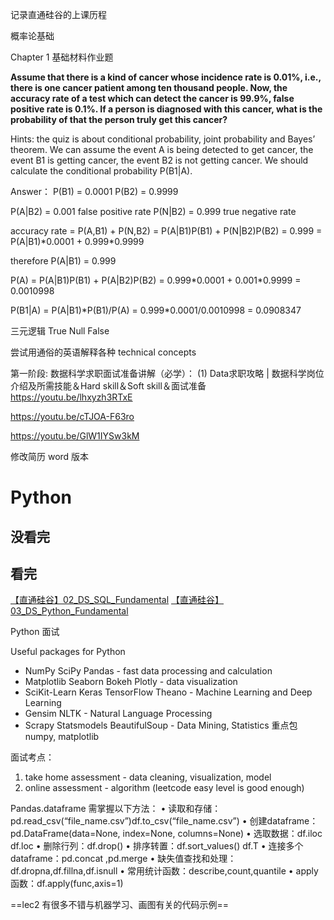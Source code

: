 记录直通硅谷的上课历程



概率论基础

Chapter 1 基础材料作业题

**Assume that there is a kind of cancer whose incidence rate is 0.01%, i.e., there is one cancer patient among ten thousand people. Now, the accuracy rate of a test which can detect the cancer is 99.9%, false positive rate is 0.1%. If a person is diagnosed with this cancer, what is the probability of that the person truly get this cancer?**

Hints: 
the quiz is about conditional probability, joint probability and Bayes’ theorem. We can assume the event A is being detected to get cancer, the event B1 is getting cancer, the event B2 is not getting cancer. We should calculate the conditional probability P(B1|A).

Answer：
P(B1) = 0.0001
P(B2) = 0.9999 

P(A|B2) = 0.001 false positive rate
P(N|B2) = 0.999 true negative rate

accuracy rate = P(A,B1) + P(N,B2) = P(A|B1)P(B1) + P(N|B2)P(B2) = 0.999 = P(A|B1)\*0.0001 + 0.999\*0.9999

therefore P(A|B1) = 0.999

P(A) = P(A|B1)P(B1) + P(A|B2)P(B2) = 0.999\*0.0001 + 0.001\*0.9999 = 0.0010998

P(B1|A) = P(A|B1)*P(B1)/P(A) = 0.999\*0.0001/0.0010998 = 0.0908347



三元逻辑 True Null False

尝试用通俗的英语解释各种 technical concepts

第一阶段:
数据科学求职面试准备讲解（必学）：
(1) Data求职攻略 | 数据科学岗位介绍及所需技能＆Hard skill＆Soft skill＆面试准备 
https://youtu.be/lhxyzh3RTxE

https://youtu.be/cTJOA-F63ro

https://youtu.be/GlW1IYSw3kM

修改简历 word 版本

# Python
## 没看完

## 看完
[【直通硅谷】02_DS_SQL_Fundamental](桌面/数据科学求职培训/辅导资料)
[【直通硅谷】03_DS_Python_Fundamental](桌面/数据科学求职培训/辅导资料)


Python 面试

Useful packages for Python
- NumPy SciPy Pandas - fast data processing and calculation 
- Matplotlib Seaborn Bokeh Plotly - data visualization
- SciKit-Learn Keras TensorFlow Theano - Machine Learning and Deep Learning
- Gensim NLTK - Natural Language Processing
- Scrapy Statsmodels BeautifulSoup - Data Mining, Statistics
重点包 numpy, matplotlib

面试考点： 
1. take home assessment - data cleaning, visualization, model 
2. online assessment - algorithm (leetcode easy level is good enough)


Pandas.dataframe 需掌握以下方法：
• 读取和存储：pd.read_csv(“file_name.csv”)df.to_csv(“file_name.csv”)
• 创建dataframe：pd.DataFrame(data=None, index=None, columns=None)
• 选取数据：df.iloc df.loc
• 删除行列：df.drop()
• 排序转置：df.sort_values() df.T
• 连接多个dataframe：pd.concat ,pd.merge
• 缺失值查找和处理：df.dropna,df.fillna,df.isnull
• 常用统计函数：describe,count,quantile
• apply函数：df.apply(func,axis=1)

==lec2 有很多不错与机器学习、画图有关的代码示例==


